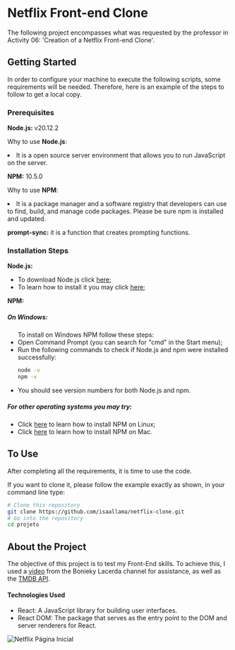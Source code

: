# Netflix Front-end Clone
The following project encompasses what was requested by the professor in Activity 06: 'Creation of a Netflix Front-end Clone'.

## Getting Started
In order to configure your machine to execute the following scripts, some requirements will be needed. Therefore, here is an example of the steps to follow to get a local copy.

### Prerequisites
<p><strong>Node.js:</strong> v20.12.2 </p>
<p>Why to use <strong>Node.js</strong>:
<li> It is a open source server environment that allows you to run JavaScript on the server. </li></p>

<p> <strong>NPM:</strong> 10.5.0 </p>
 <p>Why to use <strong>NPM</strong>:
<li> It is a package manager and a software registry that developers can use to find, build, and manage code packages. Please be sure npm is installed and updated. </li></p>
 
<p><strong>prompt-sync:</strong> it is a function that creates prompting functions.</p> 

### Installation Steps
<p>
 <strong>Node.js:</strong> 
<ul>
  <li>To download Node.js click <a href="https://nodejs.org/en/download/package-manager" title="Download Node.js">here</a>;</li>
  <li>To learn how to install it you may click <a href="https://radixweb.com/blog/installing-npm-and-nodejs-on-windows-and-mac" title="Install Node.js">here</a>;</li>
</ul>
</p> 

<p>
  <strong>NPM:</strong>
  <h5>On Windows:</h5> 
  <ul>
    <l>To install on Windows NPM follow these steps:</l>
    <li>Open Command Prompt (you can search for "cmd" in the Start menu);</li>
    <li>Run the following commands to check if Node.js and npm were installed successfully:</li>

   
  ```sh
  node -v
npm -v
  ```
   <li>You should see version numbers for both Node.js and npm.</li>
  </ul>
</p>
<p>
  <h5>For other operating systems you may try:</h5>
  <ul>
    <li>Click <a href="https://monovm.com/blog/install-npm-on-ubuntu/" title="Download NPM">here</a> to learn how to install NPM on Linux;</li>
    <li>Click <a href="https://treehouse.github.io/installation-guides/mac/node-mac.html" title="Download NPM">here</a> to learn how to install NPM on Mac.</li>
  </ul>
</p>

## To Use 
<p>After completing all the requirements, it is time to use the code.</p>

<p>If you want to clone it, please follow the example exactly as shown, in your command line type:</p>

```bash
# Clone this repository
git clone https://github.com/isaallama/netflix-clone.git
# Go into the repository
cd projeto
```
## About the Project
The objective of this project is to test my Front-End skills. To achieve this, I used a [video](https://www.youtube.com/watch?v=tBweoUiMsDg) from the Bonieky Lacerda channel for assistance, as well as the [TMDB API](https://developer.themoviedb.org/docs/getting-started).

#### Technologies Used
* React: A JavaScript library for building user interfaces.
* React DOM: The package that serves as the entry point to the DOM and server renderers for React.


![Netflix Página Inicial](https://github.com/user-attachments/assets/e4a820ec-cc98-47ff-8f5d-c3128dfb2fe4)
